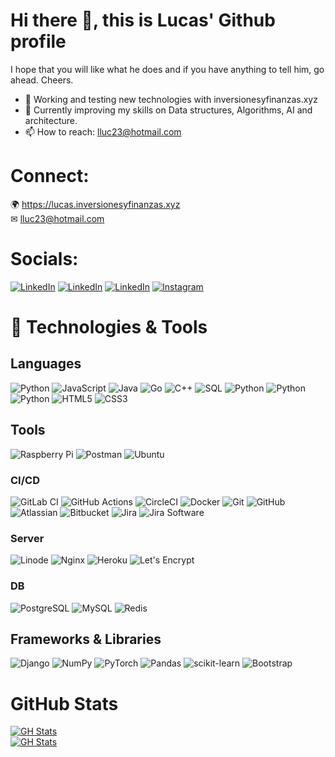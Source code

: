 # Hi there 👋, this is Lucas' Github profile

I hope that you will like what he does and if you have anything to tell him, go ahead. Cheers.

- 🔭 Working and testing new technologies with inversionesyfinanzas.xyz 
- 🌱 Currently improving my skills on Data structures, Algorithms, AI and architecture. 
- 📫 How to reach: lluc23@hotmail.com

# Connect:
🌍 https://lucas.inversionesyfinanzas.xyz <br>
✉ lluc23@hotmail.com

# Socials:
[![LinkedIn](https://img.shields.io/badge/LinkedIn-%231a1a1b.svg?style=for-the-badge&logo=linkedin)](https://www.linkedin.com/in/manusimidt/)
[![LinkedIn](https://img.shields.io/badge/Twitter-%231a1a1b.svg?style=for-the-badge&logo=twitter)](https://twitter.com/manusimidt)
[![LinkedIn](https://img.shields.io/badge/Reddit-%231a1a1b.svg?style=for-the-badge&logo=reddit)](https://www.reddit.com/user/manusimidt)
[![Instagram](https://img.shields.io/badge/Instagram-%231a1a1b?style=for-the-badge&logo=instagram)](https://www.instagram.com/manusimidt/)


# 🔧 Technologies & Tools
## Languages
![Python](https://img.shields.io/badge/python-%231a1a1b?style=for-the-badge&logo=python)
![JavaScript](https://img.shields.io/badge/Javascript-%231a1a1b?style=for-the-badge&logo=JavaScript)
![Java](https://img.shields.io/badge/Java-%231a1a1b?style=for-the-badge)
![Go](https://img.shields.io/badge/Go-%231a1a1b?style=for-the-badge&logo=Go)
![C++](https://img.shields.io/badge/C++-%231a1a1b?style=for-the-badge&logo=cplusplus)
![SQL](https://img.shields.io/badge/SQL-%231a1a1b?style=for-the-badge)
![Python](https://img.shields.io/badge/XML-%231a1a1b?style=for-the-badge&logo=xml)
![Python](https://img.shields.io/badge/HTML-%231a1a1b?style=for-the-badge&logo=html5)
![Python](https://img.shields.io/badge/XBRL-%231a1a1b?style=for-the-badge)
![HTML5](https://img.shields.io/badge/-HTML5-E34F26?style=flat-square&logo=html5&logoColor=white)
![CSS3](https://img.shields.io/badge/-CSS3-1572B6?style=flat-square&logo=css3)

## Tools
![Raspberry Pi](https://img.shields.io/badge/RaspberryPi-%231a1a1b?style=for-the-badge&logo=Raspberry-Pi)
![Postman](https://img.shields.io/static/v1?style=for-the-badge&message=Postman&color=FF6C37&logo=Postman&logoColor=FFFFFF&label=)
![Ubuntu](https://img.shields.io/static/v1?style=for-the-badge&message=Ubuntu&color=E95420&logo=Ubuntu&logoColor=FFFFFF&label=)

### CI/CD
![GitLab CI](https://img.shields.io/badge/gitlab%20ci-%23181717.svg?style=for-the-badge&logo=gitlab&logoColor=white)
![GitHub Actions](https://img.shields.io/badge/github%20actions-%232671E5.svg?style=for-the-badge&logo=githubactions&logoColor=white)
![CircleCI](https://img.shields.io/badge/circle%20ci-%23161616.svg?style=for-the-badge&logo=circleci&logoColor=white)
![Docker](https://img.shields.io/badge/-Docker-black?style=flat-square&logo=docker)
![Git](https://img.shields.io/badge/-Git-black?style=flat-square&logo=git)
![GitHub](https://img.shields.io/badge/-GitHub-181717?style=flat-square&logo=github)
![Atlassian](https://img.shields.io/static/v1?style=for-the-badge&message=Atlassian&color=0052CC&logo=Atlassian&logoColor=FFFFFF&label=)
![Bitbucket](https://img.shields.io/static/v1?style=for-the-badge&message=Bitbucket&color=0052CC&logo=Bitbucket&logoColor=FFFFFF&label=)
![Jira](https://img.shields.io/static/v1?style=for-the-badge&message=Jira&color=0052CC&logo=Jira&logoColor=FFFFFF&label=)
![Jira Software](https://img.shields.io/static/v1?style=for-the-badge&message=Jira+Software&color=0052CC&logo=Jira+Software&logoColor=FFFFFF&label=)

### Server
![Linode](https://img.shields.io/badge/Linode-%231a1a1b.svg?style=for-the-badge&logo=linode) 
![Nginx](https://img.shields.io/badge/nginx-%231a1a1b.svg?style=for-the-badge&logo=nginx)
![Heroku](https://img.shields.io/badge/-Heroku-430098?style=flat-square&logo=heroku)
![Let's Encrypt](https://img.shields.io/static/v1?style=for-the-badge&message=Let%27s+Encrypt&color=003A70&logo=Let%27s+Encrypt&logoColor=FFFFFF&label=)

### DB
![PostgreSQL](https://img.shields.io/badge/-PostgreSQL-336791?style=flat-square&logo=postgresql)
![MySQL](https://img.shields.io/badge/MySQL-%231a1a1b.svg?style=for-the-badge&logo=mysql)
![Redis](https://img.shields.io/badge/-Redis-black?style=flat-square&logo=Redis)


## Frameworks & Libraries
![Django](https://img.shields.io/badge/Django-%231a1a1b.svg?style=for-the-badge&logo=django) 
![NumPy](https://img.shields.io/badge/numpy-%231a1a1b.svg?style=for-the-badge&logo=numpy)
![PyTorch](https://img.shields.io/badge/pytorch-%231a1a1b.svg?style=for-the-badge&logo=pytorch) 
![Pandas](https://img.shields.io/badge/pandas-%231a1a1b.svg?style=for-the-badge&logo=pandas) 
![scikit-learn](https://img.shields.io/badge/scikit--learn-%231a1a1b.svg?style=for-the-badge&logo=scikit-learn) 
![Bootstrap](https://img.shields.io/badge/-Bootstrap-563D7C?style=flat-square&logo=bootstrap)


# GitHub Stats
[![GH Stats](https://github-readme-streak-stats.herokuapp.com/?user=lluc2397&theme=dark&hide_border=false)](https://github.com/lluc2397)<br/>
[![GH Stats](https://github-readme-stats.vercel.app/api/top-langs?username=lluc2397&theme=dark&hide_border=false&include_all_commits=true&count_private=true&layout=compact)](https://github.com/lluc2397)
